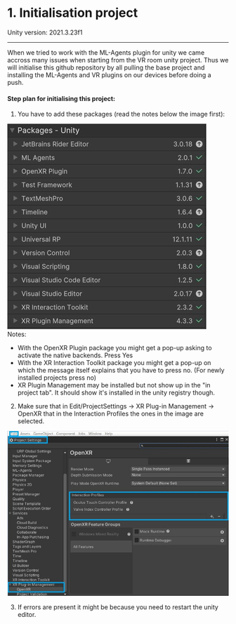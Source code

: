 # 1. Initialisation project

Unity version: 2021.3.23f1

---

When we tried to work with the ML-Agents plugin for unity we came accross many issues when starting from the VR room unity project. Thus we will initialise this github repository by all pulling the base project and installing the ML-Agents and VR plugins on our devices before doing a push.

#### Step plan for initialising this project:

1. You have to add these packages (read the notes below the image first):

![imagepackages](ImagesREADME/Installed_Packages.JPG)
\
Notes:

- With the OpenXR Plugin package you might get a pop-up asking to activate the native backends. Press Yes
- With the XR Interaction Toolkit package you might get a pop-up on which the message itself explains that you have to press no. (For newly installed projects press no)
- XR Plugin Management may be installed but not show up in the "in project tab". It should show it's installed in the unity registry though.

2. Make sure that in Edit/ProjectSettings -> XR Plug-in Management -> OpenXR that in the Interaction Profiles the ones in the image are selected.

![ImageInteractionProfiles](ImagesREADME/Interaction_Profiles.jpg)

3. If errors are present it might be because you need to restart the unity editor.
